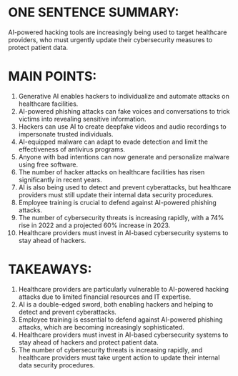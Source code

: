 # ONE SENTENCE SUMMARY:
AI-powered hacking tools are increasingly being used to target healthcare providers, who must urgently update their cybersecurity measures to protect patient data.

# MAIN POINTS:

1. Generative AI enables hackers to individualize and automate attacks on healthcare facilities.
2. AI-powered phishing attacks can fake voices and conversations to trick victims into revealing sensitive information.
3. Hackers can use AI to create deepfake videos and audio recordings to impersonate trusted individuals.
4. AI-equipped malware can adapt to evade detection and limit the effectiveness of antivirus programs.
5. Anyone with bad intentions can now generate and personalize malware using free software.
6. The number of hacker attacks on healthcare facilities has risen significantly in recent years.
7. AI is also being used to detect and prevent cyberattacks, but healthcare providers must still update their internal data security procedures.
8. Employee training is crucial to defend against AI-powered phishing attacks.
9. The number of cybersecurity threats is increasing rapidly, with a 74% rise in 2022 and a projected 60% increase in 2023.
10. Healthcare providers must invest in AI-based cybersecurity systems to stay ahead of hackers.

# TAKEAWAYS:

1. Healthcare providers are particularly vulnerable to AI-powered hacking attacks due to limited financial resources and IT expertise.
2. AI is a double-edged sword, both enabling hackers and helping to detect and prevent cyberattacks.
3. Employee training is essential to defend against AI-powered phishing attacks, which are becoming increasingly sophisticated.
4. Healthcare providers must invest in AI-based cybersecurity systems to stay ahead of hackers and protect patient data.
5. The number of cybersecurity threats is increasing rapidly, and healthcare providers must take urgent action to update their internal data security procedures.
